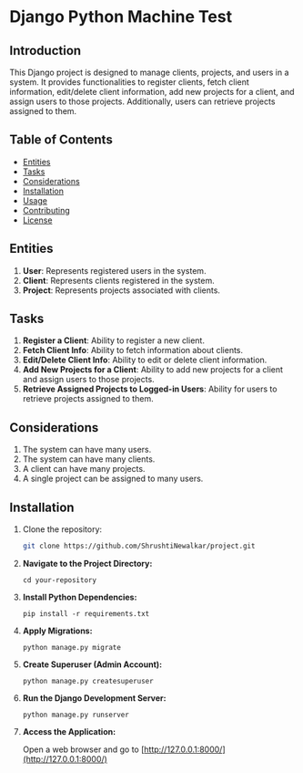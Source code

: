 # Django Python Machine Test

## Introduction

This Django project is designed to manage clients, projects, and users in a system. It provides functionalities to register clients, fetch client information, edit/delete client information, add new projects for a client, and assign users to those projects. Additionally, users can retrieve projects assigned to them.

## Table of Contents

- [Entities](#entities)
- [Tasks](#tasks)
- [Considerations](#considerations)
- [Installation](#installation)
- [Usage](#usage)
- [Contributing](#contributing)
- [License](#license)

## Entities

1. **User**: Represents registered users in the system.
2. **Client**: Represents clients registered in the system.
3. **Project**: Represents projects associated with clients.

## Tasks

1. **Register a Client**: Ability to register a new client.
2. **Fetch Client Info**: Ability to fetch information about clients.
3. **Edit/Delete Client Info**: Ability to edit or delete client information.
4. **Add New Projects for a Client**: Ability to add new projects for a client and assign users to those projects.
5. **Retrieve Assigned Projects to Logged-in Users**: Ability for users to retrieve projects assigned to them.

## Considerations

1. The system can have many users.
2. The system can have many clients.
3. A client can have many projects.
4. A single project can be assigned to many users.

## Installation

1. Clone the repository:
   ```bash
   git clone https://github.com/ShrushtiNewalkar/project.git

2. **Navigate to the Project Directory:**

    ```
    cd your-repository
    ```

3. **Install Python Dependencies:**

    ```
    pip install -r requirements.txt
    ```

4. **Apply Migrations:**

    ```
    python manage.py migrate
    ```

5. **Create Superuser (Admin Account):**

    ```
    python manage.py createsuperuser
    ```

6. **Run the Django Development Server:**

    ```
    python manage.py runserver
    ```

7. **Access the Application:**

    Open a web browser and go to [http://127.0.0.1:8000/](http://127.0.0.1:8000/)
